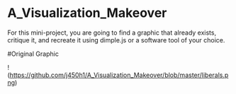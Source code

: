 # A_Visualization_Makeover
For this mini-project, you are going to find a graphic that already exists, critique it, and recreate it using dimple.js or a software tool of your choice.

#Original Graphic

!(https://github.com/j450h1/A_Visualization_Makeover/blob/master/liberals.png)

